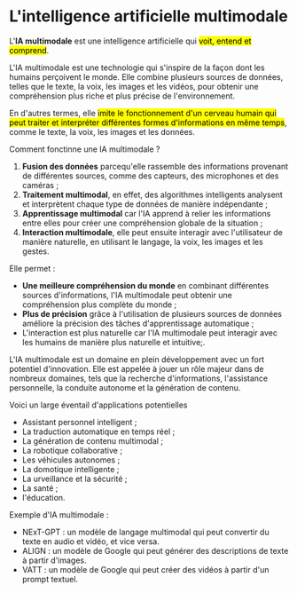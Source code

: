 # **L'intelligence artificielle multimodale**

L'**IA multimodale** est une intelligence artificielle qui <mark>voit, entend et comprend</mark>.  

L'IA multimodale est une technologie qui s'inspire de la façon dont les humains perçoivent le monde. Elle combine plusieurs sources de données, telles que le texte, la voix, les images et les vidéos, pour obtenir une compréhension plus riche et plus précise de l'environnement.  

En d'autres termes, elle <mark>imite le fonctionnement d'un cerveau humain qui peut traiter et interpréter différentes formes d'informations en même temps</mark>, comme le texte, la voix, les images et les données.

Comment fonctinne une IA multimodale ?
1. **Fusion des données** parcequ'elle rassemble des informations provenant de différentes sources, comme des capteurs, des microphones et des caméras ;
1. **Traitement multimodal**, en effet, des algorithmes intelligents analysent et interprètent chaque type de données de manière indépendante ;
1. **Apprentissage multimodal** car l'IA apprend à relier les informations entre elles pour créer une compréhension globale de la situation ;
1. **Interaction multimodale**, elle peut ensuite interagir avec l'utilisateur de manière naturelle, en utilisant le langage, la voix, les images et les gestes.

Elle permet :
* **Une meilleure compréhension du monde** en combinant différentes sources d'informations, l'IA multimodale peut obtenir une compréhension plus complète du monde ;
* **Plus de précision** grâce à l'utilisation de plusieurs sources de données améliore la précision des tâches d'apprentissage automatique ;
* L'interaction est plus naturelle car l'IA multimodale peut interagir avec les humains de manière plus naturelle et intuitive;.  

L'IA multimodale est un domaine en plein développement avec un fort potentiel d'innovation.  Elle est appelée à jouer un rôle majeur dans de nombreux domaines, tels que la recherche d'informations, l'assistance personnelle, la conduite autonome et la génération de contenu.

Voici un large éventail d'applications potentielles  
* Assistant personnel intelligent ;
* La traduction automatique en temps réel ;
* La génération de contenu multimodal ;
* La robotique collaborative ;
* Les véhicules autonomes ;
* La domotique intelligente ;
* La urveillance et la sécurité ;
* La santé ;
* l'éducation.  

Exemple d'IA multimodale :
* NExT-GPT : un modèle de langage multimodal qui peut convertir du texte en audio et vidéo, et vice versa.
* ALIGN : un modèle de Google qui peut générer des descriptions de texte à partir d'images.
* VATT : un modèle de Google qui peut créer des vidéos à partir d'un prompt textuel.